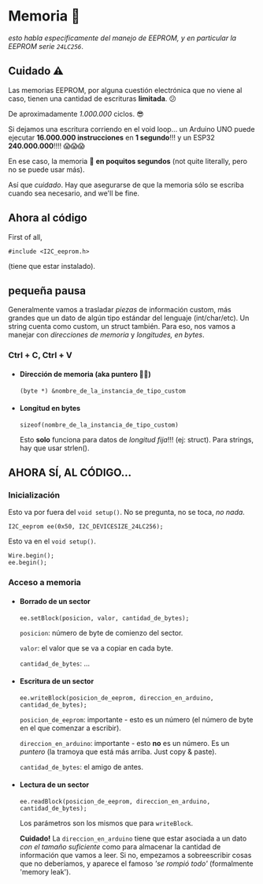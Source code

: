 # Memoria 💾

_esto habla específicamente del manejo de EEPROM, y en particular la EEPROM serie ```24LC256```_.

## Cuidado ⚠️

Las memorias EEPROM, por alguna cuestión electrónica que no viene al caso, tienen una cantidad de escrituras **limitada**. 😕

De aproximadamente *1.000.000* ciclos. 😎

Si dejamos una escritura corriendo en el void loop... un Arduino UNO puede ejecutar **16.000.000 instrucciones** en **1 segundo**!!! y un ESP32 **240.000.000**!!!! 😱😱😱

En ese caso, la memoria 🤯 **en poquitos segundos** (not quite literally, pero no se puede usar más).

Así que _cuidado_. Hay que asegurarse de que la memoria sólo se escriba cuando sea necesario, and we'll be fine.

## Ahora al código

First of all,

    #include <I2C_eeprom.h>

(tiene que estar instalado).

## pequeña pausa

Generalmente vamos a trasladar _piezas_ de información custom, más grandes que un dato de algún tipo estándar del lenguaje (int/char/etc). Un string cuenta como custom, un struct también. Para eso, nos vamos a manejar con _direcciones de memoria_ y _longitudes, en bytes_.

### Ctrl + C, Ctrl + V

* #### Dirección de memoria (aka puntero 🤙🏻)

      (byte *) &nombre_de_la_instancia_de_tipo_custom

* #### Longitud en bytes

      sizeof(nombre_de_la_instancia_de_tipo_custom)

    Esto **solo** funciona para datos de _longitud fija_!!! (ej: struct). Para strings, hay que usar strlen().

## AHORA SÍ, AL CÓDIGO...

### Inicialización

Esto va por fuera del ```void setup()```. No se pregunta, no se toca, _no nada_.

    I2C_eeprom ee(0x50, I2C_DEVICESIZE_24LC256);

Esto va en el ```void setup()```.

    Wire.begin();
    ee.begin();

### Acceso a memoria

* #### Borrado de un sector

      ee.setBlock(posicion, valor, cantidad_de_bytes);

    ```posicion```: número de byte de comienzo del sector.
    
    ```valor```: el valor que se va a copiar en cada byte.
    
    ```cantidad_de_bytes```: ...

* #### Escritura de un sector

      ee.writeBlock(posicion_de_eeprom, direccion_en_arduino, cantidad_de_bytes);
    
    ```posicion_de_eeprom```: importante - esto es un número (el número de byte en el que comenzar a escribir).

    ```direccion_en_arduino```: importante - esto **no** es un número. Es un _puntero_ (la tramoya que está más arriba. Just copy & paste).

    ```cantidad_de_bytes```: el amigo de antes.

* #### Lectura de un sector

      ee.readBlock(posicion_de_eeprom, direccion_en_arduino, cantidad_de_bytes);

    Los parámetros son los mismos que para ```writeBlock```.

    **Cuidado!** La ```direccion_en_arduino``` tiene que estar asociada a un dato _con el tamaño suficiente_ como para almacenar la cantidad de información que vamos a leer. Si no, empezamos a sobreescribir cosas que no deberíamos, y aparece el famoso _'se rompió todo'_ (formalmente 'memory leak').